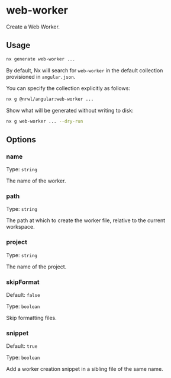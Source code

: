 # web-worker

Create a Web Worker.

## Usage

```bash
nx generate web-worker ...
```

By default, Nx will search for `web-worker` in the default collection provisioned in `angular.json`.

You can specify the collection explicitly as follows:

```bash
nx g @nrwl/angular:web-worker ...
```

Show what will be generated without writing to disk:

```bash
nx g web-worker ... --dry-run
```

## Options

### name

Type: `string`

The name of the worker.

### path

Type: `string`

The path at which to create the worker file, relative to the current workspace.

### project

Type: `string`

The name of the project.

### skipFormat

Default: `false`

Type: `boolean`

Skip formatting files.

### snippet

Default: `true`

Type: `boolean`

Add a worker creation snippet in a sibling file of the same name.
